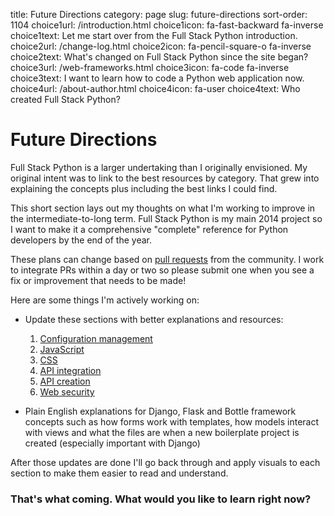 title: Future Directions
category: page
slug: future-directions
sort-order: 1104
choice1url: /introduction.html
choice1icon: fa-fast-backward fa-inverse
choice1text: Let me start over from the Full Stack Python introduction.
choice2url: /change-log.html
choice2icon: fa-pencil-square-o fa-inverse
choice2text: What's changed on Full Stack Python since the site began?
choice3url: /web-frameworks.html
choice3icon: fa-code fa-inverse
choice3text: I want to learn how to code a Python web application now.
choice4url: /about-author.html
choice4icon: fa-user
choice4text: Who created Full Stack Python?


# Future Directions
Full Stack Python is a larger undertaking than I originally envisioned. My
original intent was to link to the best resources by category. That grew into
explaining the concepts plus including the best links I could find.

This short section lays out my thoughts on what I'm working to improve in the
intermediate-to-long term. Full Stack Python is my main 2014 project so I want 
to make it a comprehensive "complete" reference for Python developers by the
end of the year.

These plans can change based on 
[pull requests](https://github.com/makaimc/fullstackpython.github.com/pulls)
from the community. I work to integrate PRs within a day or two so please 
submit one when you see a fix or improvement that needs to be made!

Here are some things I'm actively working on:

* Update these sections with better explanations and resources: 

    1. [Configuration management](/configuration-management.html)
    1. [JavaScript](/javascript.html)
    1. [CSS](/cascading-style-sheets.html)
    1. [API integration](/api-integration.html)
    1. [API creation](/api-creation.html)
    1. [Web security](/web-application-security.html)


* Plain English explanations for Django, Flask and Bottle framework concepts 
  such as how forms work with templates, how models interact with views and
  what the files are when a new boilerplate project is created (especially
  important with Django)

After those updates are done I'll go back through and apply visuals to
each section to make them easier to read and understand.


### That's what coming. What would you like to learn right now?

